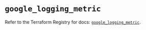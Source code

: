 # `google_logging_metric`

Refer to the Terraform Registry for docs: [`google_logging_metric`](https://registry.terraform.io/providers/hashicorp/google/6.49.2/docs/resources/logging_metric).
